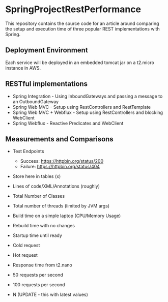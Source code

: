 # SpringProjectRestPerformance
This repository contains the source code for an article around comparing the setup and execution time of three popular REST implementations with Spring.

## Deployment Environment

Each service will be deployed in an embedded tomcat jar on a t2.micro instance in AWS.

## RESTful implementations

- Spring Integration - Using InboundGateways and passing a message to an OutboundGateway
- Spring Web MVC - Setup using RestControllers and RestTemplate
- Spring Web MVC + Webflux - Setup using RestControllers and blocking WebClient
- Spring Webflux - Reactive Predicates and WebClient

## Measurements and Comparisons

- Test Endpoints
    - Success: https://httpbin.org/status/200
    - Failure: https://httpbin.org/status/404

- Store here in tables (x)

- Lines of code/XML/Annotations (roughly)
- Total Number of Classes
- Total number of threads (limited by JVM args)
- Build time on a simple laptop (CPU/Memory Usage)
- Rebuild time with no changes

- Startup time until ready
- Cold request
- Hot request
- Response time from t2.nano
- 50 requests per second
- 100 requests per second
- N (UPDATE - this with latest values)
